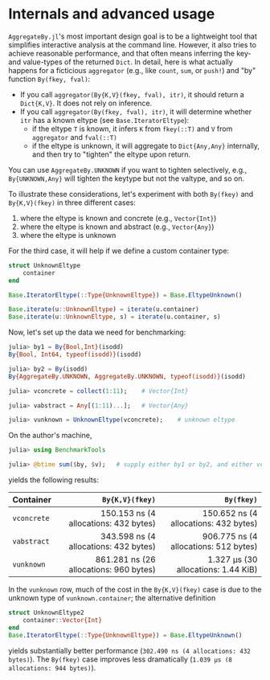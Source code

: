 # Internals and advanced usage

`AggregateBy.jl`'s most important design goal is to be a lightweight tool that simplifies interactive analysis at the command line. However, it also tries to achieve reasonable performance,
and that often means inferring the key- and value-types of the returned `Dict`. In detail, here is what actually happens for a ficticious `aggregator` (e.g., like `count`, `sum`, or `push!`) and "by" function `By(fkey, fval)`:

- If you call `aggregator(By{K,V}(fkey, fval), itr)`, it should return a `Dict{K,V}`. It does not rely on inference.
- If you call `aggregator(By(fkey, fval), itr)`, it will determine whether `itr` has a known eltype (see `Base.IteratorEltype`):
  + if the eltype `T` is known, it infers `K` from `fkey(::T)` and `V` from `aggregator` and `fval(::T)`
  + if the eltype is unknown, it will aggregate to `Dict{Any,Any}` internally, and then try to "tighten" the eltype upon return.

You can use `AggregateBy.UNKNOWN` if you want to tighten selectively, e.g., `By{UNKNOWN,Any}` will tighten the keytype but not the valtype, and so on.

To illustrate these considerations, let's experiment with both `By(fkey)` and `By{K,V}(fkey)` in three different cases:

1. where the eltype is known and concrete (e.g., `Vector{Int}`)
2. where the eltype is known and abstract (e.g., `Vector{Any}`)
3. where the eltype is unknown

For the third case, it will help if we define a custom container type:

```julia
struct UnknownEltype
    container
end

Base.IteratorEltype(::Type{UnknownEltype}) = Base.EltypeUnknown()

Base.iterate(u::UnknownEltype) = iterate(u.container)
Base.iterate(u::UnknownEltype, s) = iterate(u.container, s)
```

Now, let's set up the data we need for benchmarking:

```julia
julia> by1 = By{Bool,Int}(isodd)
By{Bool, Int64, typeof(isodd)}(isodd)

julia> by2 = By(isodd)
By{AggregateBy.UNKNOWN, AggregateBy.UNKNOWN, typeof(isodd)}(isodd)

julia> vconcrete = collect(1:11);    # Vector{Int}

julia> vabstract = Any[(1:11)...];   # Vector{Any}

julia> vunknown = UnknownEltype(vconcrete);    # unknown eltype
```

On the author's machine,

```julia
julia> using BenchmarkTools

julia> @btime sum($by, $v);   # supply either by1 or by2, and either vconcrete, vabstract, or vunknown
```

yields the following results:

| Container   | `By{K,V}(fkey)` | `By(fkey)` |
|:---------   | -----------:| ---------------------:|
| `vconcrete` | 150.153 ns (4 allocations: 432 bytes) | 150.652 ns (4 allocations: 432 bytes) |
| `vabstract` | 343.598 ns (4 allocations: 432 bytes) | 906.775 ns (4 allocations: 512 bytes) |
| `vunknown`  | 861.281 ns (26 allocations: 960 bytes) | 1.327 μs (30 allocations: 1.44 KiB) |

In the `vunknown` row, much of the cost in the `By{K,V}(fkey)` case is due to the unknown type of `vunknown.container`;
the alternative definition

```julia
struct UnknownEltype2
    container::Vector{Int}
end
Base.IteratorEltype(::Type{UnknownEltype}) = Base.EltypeUnknown()
```

yields substantially better performance (`302.490 ns (4 allocations: 432 bytes)`).
The `By(fkey)` case improves less dramatically (`1.039 μs (8 allocations: 944 bytes)`).
